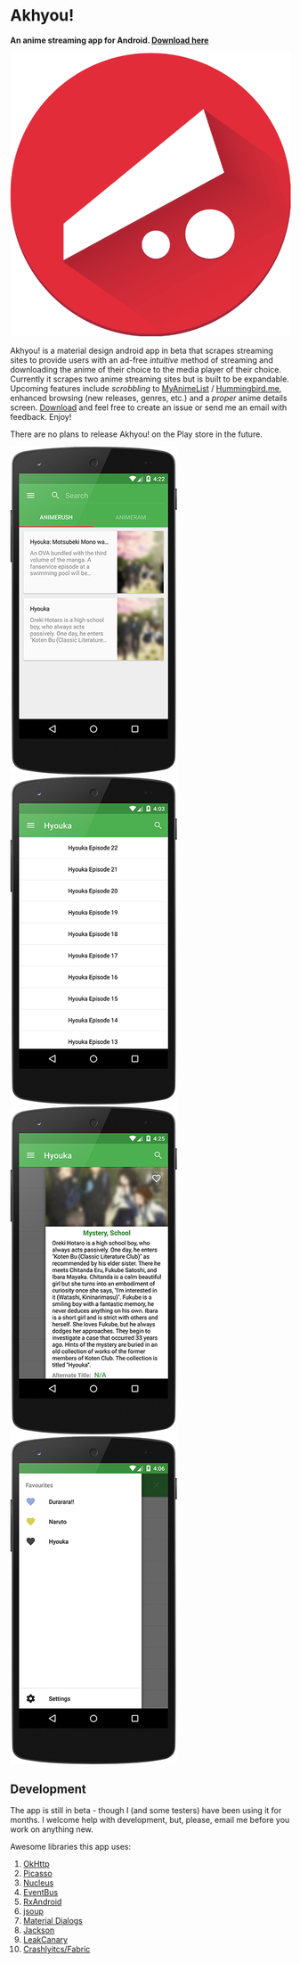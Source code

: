 # Akhyou!  
**An anime streaming app for Android. [Download here](/akhyou-latest.apk)**

![Akhyou! Logo Large](/AKHYOU-FINAL-LOGO.png "AKHYOU!")

Akhyou! is a material design android app in beta that scrapes streaming sites to provide users with an ad-free *intuitive* method of streaming and downloading the anime of their choice to the media player of their choice. Currently it scrapes two anime streaming sites but is built to be expandable. Upcoming features include *scrobbling* to [MyAnimeList](http://myanimelist.net/) / [Hummingbird.me](https://hummingbird.me/), enhanced browsing (new releases, genres, etc.) and a *proper* anime details screen. [Download](/akhyou-latest.apk) and feel free to create an issue or send me an email with feedback. Enjoy!

There are no plans to release Akhyou! on the Play store in the future.

![Akhyou! Search Showcase](/captures/showcase_search_small.png "AKHYOU!") ![Akhyou! Episodes Showcase](/captures/showcase_episodes_small.png "AKHYOU!")
![Akhyou! Anime Showcase](/captures/showcase_anime_small.png "AKHYOU!") ![Akhyou! Favourites Showcase](/captures/showcase_favourites_small.png "AKHYOU!")

## Development  

The app is still in beta - though I (and some testers) have been using it for months. I welcome help with development, but, please, email me before you work on anything new.  

Awesome libraries this app uses:  
1. [OkHttp](http://square.github.io/okhttp/)  
2. [Picasso](http://square.github.io/picasso/)  
3. [Nucleus](https://github.com/konmik/nucleus)  
4. [EventBus](https://github.com/greenrobot/EventBus)  
5. [RxAndroid](https://github.com/ReactiveX/RxAndroid)  
6. [jsoup](http://jsoup.org/)  
7. [Material Dialogs](https://github.com/afollestad/material-dialogs)  
8. [Jackson](https://github.com/FasterXML/jackson)  
9. [LeakCanary](https://github.com/square/leakcanary)  
10. [Crashlyitcs/Fabric](http://try.crashlytics.com/sdk-android/)  
